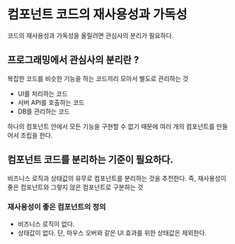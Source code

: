 # 컴포넌트 코드의 재사용성과 가독성

코드의 재사용성과 가독성을 올릴려면 관심사의 분리가 필요하다.

## 프로그래밍에서 관심사의 분리란 ?

복잡한 코드를 비슷한 기능을 하는 코드끼리 모아서 별도로 관리하는 것
 - UI를 처리하는 코드
 - 서버 API를 호출하는 코드
 - DB를 관리하는 코드

하나의 컴포넌트 안에서 모든 기능을 구현할 수 없기 때문에
여러 개의 컴포넌트를 만들어서 조립을 한다.

## 컴포넌트 코드를 분리하는 기준이 필요하다.
비즈니스 로직과 상태값의 유무로 컴포넌트를 분리하는 것을 추천한다.
즉, 재사용성이 좋은 컴포넌트와 그렇지 않은 컴포넌트로 구분하는 것

### 재사용성이 좋은 컴포넌트의 정의
- 비즈니스 로직이 없다.
- 상태값이 없다. 단, 마우스 오버와 같은 UI 효과를 위한 상태값은 제외한다.
